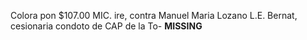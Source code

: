 Colora
pon $107.00 MIC.
ire, contra Manuel Maria Lozano
L.E. Bernat, cesionaria
condoto
de CAP de la To-
**MISSING**